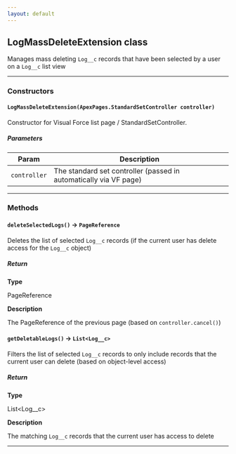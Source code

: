 ```yaml
---
layout: default
---
```


## LogMassDeleteExtension class

Manages mass deleting `Log__c` records that have been selected by a user on a `Log__c` list view

---

### Constructors

#### `LogMassDeleteExtension(ApexPages.StandardSetController controller)`

Constructor for Visual Force list page / StandardSetController.

##### Parameters

| Param        | Description                                                       |
| ------------ | ----------------------------------------------------------------- |
| `controller` | The standard set controller (passed in automatically via VF page) |

---

### Methods

#### `deleteSelectedLogs()` → `PageReference`

Deletes the list of selected `Log__c` records (if the current user has delete access for the `Log__c` object)

##### Return

**Type**

PageReference

**Description**

The PageReference of the previous page (based on `controller.cancel()`)

#### `getDeletableLogs()` → `List<Log__c>`

Filters the list of selected `Log__c` records to only include records that the current user can delete (based on object-level access)

##### Return

**Type**

List&lt;Log\_\_c&gt;

**Description**

The matching `Log__c` records that the current user has access to delete

---

